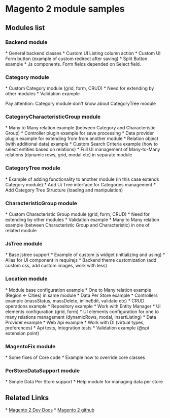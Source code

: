 <h1>Magento 2 module samples</h1>

<h2>Modules list</h2>

<h3>Backend module</h3>
* General backend classes
* Custom UI Listing column action
* Custom UI Form button (example of custom redirect after saving)
* Split Button example
* Js components. Form fields depended on Select field.

<h3>Category module</h3>
* Custom Category module (grid, form, CRUD)
* Need for extending by other modules
* Validation example

Pay attention: Category module don't know about CategoryTree module

<h3>CategoryCharacteristicGroup module</h3>
* Many to Many relation example (between Category and Characteristic Group)
* Controller plugin example for save processing
* Data provider plugin example for extending from from another module
* Relation object (with additional data) example
* Custom Search Criteria example (how to select entities based on relations)
* Full UI management of Many-to-Many relations (dynamic rows, grid, modal etc) in separate module

<h3>CategoryTree module</h3>
* Example of adding functionality to another module (in this case extends Category module)
* Add Ui Tree interface for Categories management
* Add Category Tree Structure (loading and manipulation)

<h3>CharacteristicGroup module</h3>
* Custom Characteristic Group module (grid, form, CRUD)
* Need for extending by other modules
* Validation example
* Many to Many relation example (between Characteristic Group and Characteristic) in one of related module

<h3>JsTree module</h3>
* Base jstree support
* Example of custom js widget (initializing and using)
* Alias for UI component in requirejs
* Backend theme customization (add custom css, add custom images, work with less)

<h3>Location module</h3>
* Module base configuration example
* One to Many relation example (Region <- Cities) in same module
* Data Per Store example
* Controllers example (massStatus, massDelete, inlineEdit, validate etc)
* CRUD operations example
* Repository example
* Work with Entity Manager
* UI elements configuration (grid, form)
* UI elements configuration for one to many relations management (dynamicRows, modal, insertListing)
* Data Provider example
* Web Api example
* Work with DI  (virtual types, preferences)
* Api tests, Integration tests
* Validation example (@spi extension point)

<h3>MagentoFix module</h3>
* Some fixes of Core code
* Example how to override core classes 

<h3>PerStoreDataSupport module</h3>
* Simple Data Per Store support
* Help module for managing data per store

<h2>Related Links</h2>
* <a href="http://devdocs.magento.com/">Magento 2 Dev Docs</a>
* <a href="https://github.com/magento/">Magento 2 github</a>
